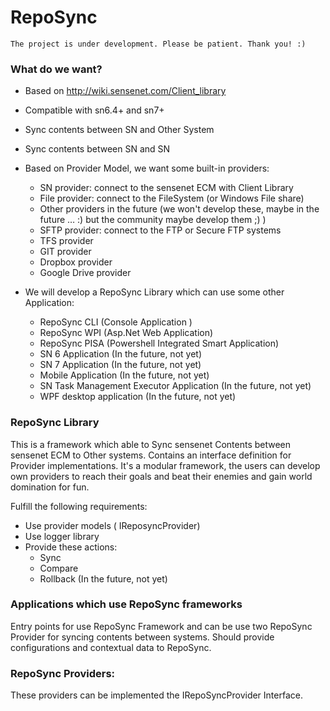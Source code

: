 
# RepoSync

	The project is under development. Please be patient. Thank you! :) 
    
### What do we want?  
* Based on http://wiki.sensenet.com/Client_library
* Compatible with sn6.4+ and sn7+
* Sync contents between SN and Other System
* Sync contents between SN and SN 
* Based on Provider Model, we want some built-in providers:
	* SN provider: connect to the sensenet ECM with Client Library
	* File provider: connect to the FileSystem (or Windows File share) 
	* Other providers in the future (we won't develop these, maybe in the future … :) but the community maybe develop them ;) ) 
	* SFTP provider: connect to the FTP or Secure FTP systems 
	* TFS provider
	* GIT provider
	* Dropbox provider
	* Google Drive provider 
  
* We will develop a RepoSync Library which can use some other Application: 
	* RepoSync CLI (Console Application )
	* RepoSync WPI (Asp.Net Web Application)
	* RepoSync PISA  (Powershell Integrated Smart Application)
	* SN 6  Application (In the future, not yet)
	* SN 7  Application (In the future, not yet)
	* Mobile  Application (In the future, not yet)
	* SN Task Management Executor Application (In the future, not yet)
	* WPF desktop application  (In the future, not yet)
### RepoSync Library 
This is a framework which able to Sync sensenet Contents between sensenet ECM to Other systems. Contains an interface definition for Provider implementations. It's a modular framework, the users can develop own providers to reach their goals and beat their enemies and gain world domination for fun. 

Fulfill the following requirements: 
* Use provider models ( IReposyncProvider) 
* Use logger library 
* Provide these actions: 
	* Sync
	* Compare
	* Rollback (In the future, not yet)

### Applications which use RepoSync frameworks
Entry points for use RepoSync Framework and can be use two RepoSync Provider for syncing contents between systems.  Should provide configurations and contextual data to RepoSync. 
	
### RepoSync Providers: 
These providers can be implemented the IRepoSyncProvider Interface.
    

